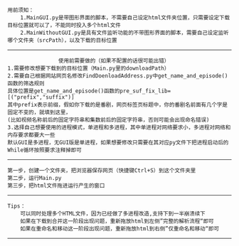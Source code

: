     用前须知：
        1.MainGUI.py是带图形界面的脚本，不需要自己设定html文件夹位置，只需要设定下载目标位置就可以了，不能同时投入多个html文件
        2.MainWithoutGUI.py是具有文件监听功能的不带图形界面的脚本，需要自己设定监听哪个文件夹（srcPath），以及下载的目标位置




*********
                    使用前需要做的（如果不配置的话很可能出错）
    1.需要修改想要下载到的目标位置（Main.py里的downloadPath）
    2.需要自己根据网站网页名修改FindDoenloadAddress.py中get_name_and_episode()函数的筛选规则
    具体位置是get_name_and_episode()函数的pre_suf_fix_lib=[("prefix","suffix")]
    其中prefix表示前缀，假如你下载的是番剧，网页标签页标题中，你的番剧名前面有几个字是固定不变的，就填到这里，
    (比如视频名称前后的固定字符串和集数前后的固定字符串，否则可能会出现命名错误)
    3.选择自己想要使用的进程模式，单进程和多进程，其中单进程对网络要求小，多进程对网络和内存要求都要大一些
    默认GUI是多进程，无GUI版是单进程，如果想要修改只需要在其对应py文件下把进程启动后的While循环按照要求注释掉即可
*********
    第一步，创建一个文件夹，把浏览器保存网页（快捷键Ctrl+S）到这个文件夹里
    第二步，运行Main.py
    第三步，把html文件拖进运行产生的窗口
*********
    Tips：
        可以同时处理多个HTML文件，因为已经做了多进程改造,支持下到一半崩溃续下
        如果在下载到合并这一阶段出现问题，重新拖放html到左侧”完整的解析流程“即可
        如果在重命名和移动这一阶段出现问题，重新拖放html到右侧”仅重命名和移动“即可
*********